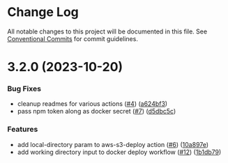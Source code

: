 # Change Log

All notable changes to this project will be documented in this file.
See [Conventional Commits](https://conventionalcommits.org) for commit guidelines.

# 3.2.0 (2023-10-20)


### Bug Fixes

* cleanup readmes for various actions ([#4](https://github.com/ingeno/foundation-github-actions/issues/4)) ([a624bf3](https://github.com/ingeno/foundation-github-actions/commit/a624bf36eb555115b5a11689b02aa7938548eeb5))
* pass npm token along as docker secret ([#7](https://github.com/ingeno/foundation-github-actions/issues/7)) ([d5dbc5c](https://github.com/ingeno/foundation-github-actions/commit/d5dbc5c1bd163cdd61faeccf2e6948b85abc06e4))


### Features

* add local-directory param to aws-s3-deploy action ([#6](https://github.com/ingeno/foundation-github-actions/issues/6)) ([10a897e](https://github.com/ingeno/foundation-github-actions/commit/10a897e9046822c01b99384479a6ecdd307884d9))
* add working directory input to docker deploy workflow ([#12](https://github.com/ingeno/foundation-github-actions/issues/12)) ([1b1db79](https://github.com/ingeno/foundation-github-actions/commit/1b1db79bd557e835f5e52557770d469fb447899c))

